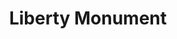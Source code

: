 ---
pid: CH436
title: Liberty Monument
location_transcription: Near City Hall
zipcode: '77498'
outside_phl: 'Sugar Land TX '
neighborhood: 
age: '22'
age_range: 20-29
instagram: 
image_file_name: CH_436.jpg
proposal_transcription: "#NAME?"
topic: History,Philadelphia
topic_summary: 0, 0
type: Other No Form
keywords_other: 
credit: Rosenthal, Garrett
image_labels: 
twitter: 
facebook: 
permalink: "/monuments/ch436/"
layout: item-page
---